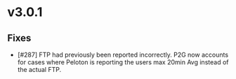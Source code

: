 # v3.0.1

## Fixes

- [#287] FTP had previously been reported incorrectly.  P2G now accounts for cases where Peloton is reporting the users max 20min Avg instead of the actual FTP.